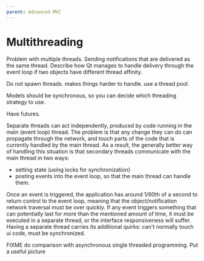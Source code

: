 ```yaml
---
parent: Advanced MVC
---
```

# Multithreading

Problem with multiple threads.
Sending notifications that are delivered as the same thread.
Describe how Qt manages to handle delivery through the event loop
if two objects have different thread affinity.

Do not spawn threads. makes things harder to handle. use a thread pool.

Models should be synchronous, so you can decide which threading strategy
to use.

Have futures.

Separate threads can act independently, produced by code running in the main
(event loop) thread. The problem is that any change they can do can propagate 
through the network, and touch parts of the code that is currently handled by the 
main thread. As a result, the generally better way of handling this situation is
that secondary threads communicate with the main thread in two ways:
- setting state (using locks for synchronization)
- posting events into the event loop, so that the main thread can handle them.


Once an event is triggered, the application has around 1/60th of a second to return
control to the event loop, meaning that the object/notification network traversal
must be over quickly. If any event triggers something that can potentially last for more
than the mentioned amount of time, it must be executed in a separate thread, or the
interface responsiveness will suffer.
Having a separate thread carries its additional quirks: can't normally touch ui code,
must be synchronized.

FIXME do comparison with asynchronous single threaded programming. Put a useful picture

